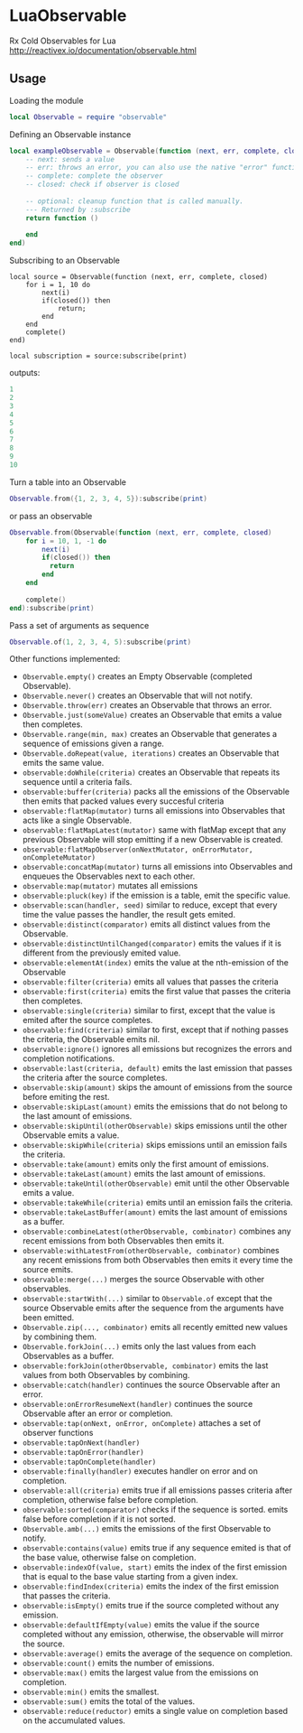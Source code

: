 # LuaObservable
Rx Cold Observables for Lua
http://reactivex.io/documentation/observable.html

## Usage
Loading the module
```lua
local Observable = require "observable"
```

Defining an Observable instance
```lua
local exampleObservable = Observable(function (next, err, complete, closed)
    -- next: sends a value
    -- err: throws an error, you can also use the native "error" function
    -- complete: complete the observer
    -- closed: check if observer is closed
    
    -- optional: cleanup function that is called manually. 
    --- Returned by :subscribe
    return function ()
        
    end
end)
```
Subscribing to an Observable
```
local source = Observable(function (next, err, complete, closed)
    for i = 1, 10 do 
        next(i)
        if(closed()) then
            return;
        end
    end
    complete()
end)

local subscription = source:subscribe(print)
```
outputs:
```lua
1
2
3
4
5
6
7
8
9
10
```

Turn a table into an Observable
```lua
Observable.from({1, 2, 3, 4, 5}):subscribe(print)
```

or pass an observable
```lua
Observable.from(Observable(function (next, err, complete, closed)
    for i = 10, 1, -1 do
        next(i)
        if(closed()) then
          return
        end
    end
    
    complete()
end):subscribe(print)
```

Pass a set of arguments as sequence
```lua
Observable.of(1, 2, 3, 4, 5):subscribe(print)
```

Other functions implemented:
  * ```Observable.empty()``` creates an Empty Observable (completed Observable).
  * ```Observable.never()``` creates an Observable that will not notify.
  * ```Observable.throw(err)``` creates an Observable that throws an error.
  * ```Observable.just(someValue)``` creates an Observable that emits a value then completes.
  * ```Observable.range(min, max)``` creates an Observable that generates a sequence of emissions given a range.
  * ```Observable.doRepeat(value, iterations)``` creates an Observable that emits the same value.
  * ```observable:doWhile(criteria)``` creates an Observable that repeats its sequence until a criteria fails.
  * ```observable:buffer(criteria)``` packs all the emissions of the Observable then emits that packed values every succesful criteria
  * ```observable:flatMap(mutator)``` turns all emissions into Observables that acts like a single Observable.
  * ```observable:flatMapLatest(mutator)``` same with flatMap except that any previous Observable will stop emitting if a new Observable is created.
  * ```observable:flatMapObserver(onNextMutator, onErrorMutator, onCompleteMutator)```
  * ```observable:concatMap(mutator)``` turns all emissions into Observables and enqueues the Observables next to each other.
  * ```observable:map(mutator)``` mutates all emissions
  * ```observable:pluck(key)``` if the emission is a table, emit the specific value.
  * ```observable:scan(handler, seed)``` similar to reduce, except that every time the value passes the handler, the result gets emited.
  * ```observable:distinct(comparator)``` emits all distinct values from the Observable.
  * ```observable:distinctUntilChanged(comparator)``` emits the values if it is different from the previously emited value.
  * ```observable:elementAt(index)``` emits the value at the nth-emission of the Observable
  * ```observable:filter(criteria)``` emits all values that passes the criteria
  * ```observable:first(criteria)``` emits the first value that passes the criteria then completes.
  * ```observable:single(criteria)``` similar to first, except that the value is emited after the source completes.
  * ```observable:find(criteria)``` similar to first, except that if nothing passes the criteria, the Observable emits nil.
  * ```observable:ignore()``` ignores all emissions but recognizes the errors and completion notifications.
  * ```observable:last(criteria, default)``` emits the last emission that passes the criteria after the source completes.
  * ```observable:skip(amount)``` skips the amount of emissions from the source before emiting the rest.
  * ```observable:skipLast(amount)``` emits the emissions that do not belong to the last amount of emissions.
  * ```observable:skipUntil(otherObservable)``` skips emissions until the other Observable emits a value.
  * ```observable:skipWhile(criteria)``` skips emissions until an emission fails the criteria.
  * ```observable:take(amount)``` emits only the first amount of emissions.
  * ```observable:takeLast(amount)``` emits the last amount of emissions.
  * ```observable:takeUntil(otherObservable)``` emit until the other Observable emits a value.
  * ```observable:takeWhile(criteria)``` emits until an emission fails the criteria.
  * ```observable:takeLastBuffer(amount)``` emits the last amount of emissions as a buffer.
  * ```observable:combineLatest(otherObservable, combinator)``` combines any recent emissions from both Observables then emits it.
  * ```observable:withLatestFrom(otherObservable, combinator)``` combines any recent emissions from both Observables then emits it every time the source emits.
  * ```observable:merge(...)``` merges the source Observable with other observables.
  * ```observable:startWith(...)``` similar to ```Observable.of``` except that the source Observable emits after the sequence from the arguments have been emitted.
  * ```Observable.zip(..., combinator)``` emits all recently emitted new values by combining them.
  * ```Observable.forkJoin(...)``` emits only the last values from each Observables as a buffer.
  * ```observable:forkJoin(otherObservable, combinator)``` emits the last values from both Observables by combining.
  * ```observable:catch(handler)``` continues the source Observable after an error.
  * ```observable:onErrorResumeNext(handler)``` continues the source Observable after an error or completion.
  * ```observable:tap(onNext, onError, onComplete)``` attaches a set of observer functions
  * ```observable:tapOnNext(handler)```
  * ```observable:tapOnError(handler)```
  * ```observable:tapOnComplete(handler)```
  * ```observable:finally(handler)``` executes handler on error and on completion.
  * ```observable:all(criteria)``` emits true if all emissions passes criteria after completion, otherwise false before completion.
  * ```observable:sorted(comparator)``` checks if the sequence is sorted. emits false before completion if it is not sorted.
  * ```Observable.amb(...)``` emits the emissions of the first Observable to notify.
  * ```observable:contains(value)``` emits true if any sequence emited is that of the base value, otherwise false on completion.
  * ```observable:indexOf(value, start)``` emits the index of the first emission that is equal to the base value starting from a given index.
  * ```observable:findIndex(criteria)``` emits the index of the first emission that passes the criteria.
  * ```observable:isEmpty()``` emits true if the source completed without any emission.
  * ```observable:defaultIfEmpty(value)``` emits the value if the source completed without any emission, otherwise, the observable will mirror the source.
  * ```observable:average()``` emits the average of the sequence on completion.
  * ```observable:count()``` emits the number of emissions.
  * ```observable:max()``` emits the largest value from the emissions on completion.
  * ```observable:min()``` emits the smallest.
  * ```observable:sum()``` emits the total of the values.
  * ```observable:reduce(reductor)``` emits a single value on completion based on the accumulated values.
